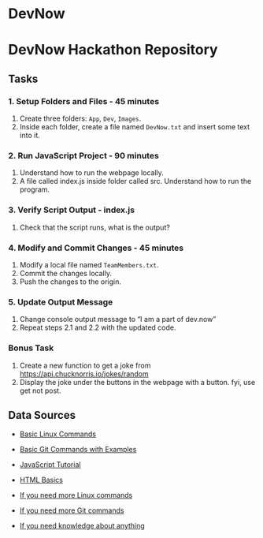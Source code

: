 # DevNow
# DevNow Hackathon Repository

## Tasks

### 1. Setup Folders and Files - 45 minutes
1. Create three folders: `App`, `Dev`, `Images`.
2. Inside each folder, create a file named `DevNow.txt` and insert some text into it.

### 2. Run JavaScript Project - 90 minutes
1. Understand how to run the webpage locally.
2. A file called index.js inside folder called src. Understand how to run the program.

### 3. Verify Script Output - index.js
1. Check that the script runs, what is the output?

### 4. Modify and Commit Changes - 45 minutes
1. Modify a local file named `TeamMembers.txt`.
2. Commit the changes locally.
3. Push the changes to the origin.

### 5. Update Output Message
1. Change console output message to “I am a part of dev.now”
2. Repeat steps 2.1 and 2.2 with the updated code.


### Bonus Task
1. Create a new function to get a joke from https://api.chucknorris.io/jokes/random
2. Display the joke under the buttons in the webpage with a button.
                                                              fyi, use get not post.

## Data Sources

- [Basic Linux Commands](https://www.geeksforgeeks.org/basic-linux-commands/)
- [Basic Git Commands with Examples](https://www.geeksforgeeks.org/basic-git-commands-with-examples/)
- [JavaScript Tutorial](https://www.w3schools.com/js/)
- [HTML Basics](https://www.w3schools.com/html/html_basic.asp)


- [If you need more Linux commands](https://letmegooglethat.com/?q=Basic+Linux+Commands)
- [If you need more Git commands](https://letmegooglethat.com/?q=Basic+Git+Commands)
- [If you need knowledge about anything](https://www.google.com/)
